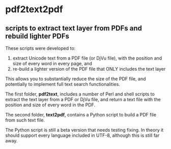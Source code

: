 # pdf2text2pdf
## scripts to extract text layer from PDFs and rebuild lighter PDFs 



These scripts were developed to:
1. extract Unicode text from a PDF file (or DjVu file), with the position and size of every word in every page, and 
2. re-build a lighter version of the PDF file that ONLY includes the text layer



This allows you to substantially reduce the size of the PDF file, and potentially to implement full text search functionalities.

The first folder, **pdf2text**, includes a number of Perl and shell scripts to extract the text layer from a PDF or DjVu file, and return a text file with the position and size of every word in the PDF.

The second folder, **text2pdf**, contains a Python script to build a PDF file from such text file.



The Python script is still a beta version that needs testing fixing. In theory it should support every language included in UTF-8, although this is still far away.
